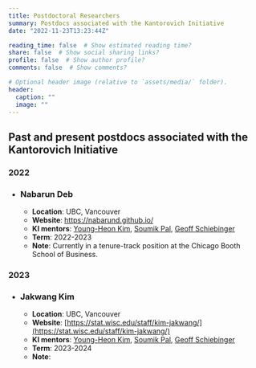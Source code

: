 ```yaml
---
title: Postdoctoral Researchers
summary: Postdocs associated with the Kantorovich Initiative
date: "2022-11-23T13:23:44Z"

reading_time: false  # Show estimated reading time?
share: false  # Show social sharing links?
profile: false  # Show author profile?
comments: false  # Show comments?

# Optional header image (relative to `assets/media/` folder).
header:
  caption: ""
  image: ""
---
```

## Past and present postdocs associated with the Kantorovich Initiative

### 2022

* ### Nabarun Deb
  - **Location**: UBC, Vancouver
  - **Website**: https://nabarund.github.io/
  - **KI mentors**: [Young-Heon Kim](/authors/yhkim), [Soumik Pal](/authors/soumik), [Geoff Schiebinger](/authors/schiebinger)
  - **Term**: 2022-2023
  - **Note**: Currently in a tenure-track position at the Chicago Booth School of Business.
 
### 2023

* ### Jakwang Kim
  - **Location**: UBC, Vancouver
  - **Website**: [https://stat.wisc.edu/staff/kim-jakwang/](https://stat.wisc.edu/staff/kim-jakwang/)
  - **KI mentors**: [Young-Heon Kim](/authors/yhkim), [Soumik Pal](/authors/soumik), [Geoff Schiebinger](/authors/schiebinger)
  - **Term**: 2023-2024
  - **Note**: 

 
